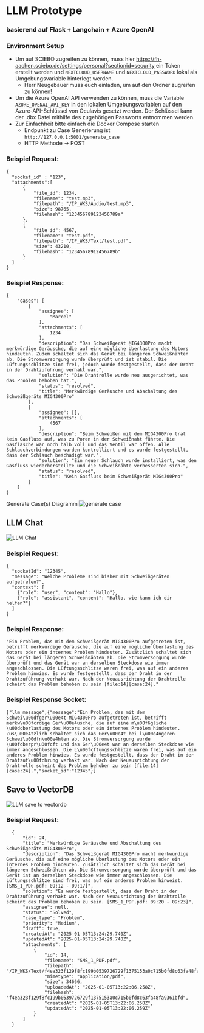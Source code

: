 # LLM Prototype

### basierend auf Flask + Langchain + Azure OpenAI

### Environment Setup

- Um auf SCIEBO zugreifen zu können, muss hier https://fh-aachen.sciebo.de/settings/personal?sectionid=security ein
  Token erstellt werden und `NEXTCLOUD_USERNAME` und `NEXTCLOUD_PASSWORD` lokal als Umgebungsvariable hinterlegt werden.
    - Herr Neugebauer muss euch einladen, um auf den Ordner zugreifen zu können!
- Um die Azure OpenAI API verwenden zu können, muss die Variable `AZURE_OPENAI_API_KEY` in den lokalen
  Umgebungsvariablen auf den Azure-API-Schlüssel von Oculavis gesetzt werden. Der Schlüssel kann der .dbx Datei mithilfe
  des zugehörigen Passworts entnommen werden.
- Zur Einfachheit bitte einfach die Docker Compose starten
    - Endpunkt zu Case Generierung ist `http://127.0.0.1:5001/generate_case`
    - HTTP Methode -> POST

### Beispiel Request:

```
{
  "socket_id" : "123",
  "attachments":[
      {	
          "file_id": 1234,
          "filename": "test.mp3",
          "filepath": "/IP_WKS/Audio/test.mp3",
          "size": 98765,
          "filehash": "123456789123456789a"
      },
      {	
          "file_id": 4567,
          "filename": "test.pdf",
          "filepath": "/IP_WKS/Text/test.pdf",
          "size": 43210,
          "filehash": "12345678912456789b"
      }
  ]
}            
```

### Beispiel Response:

```
{
    "cases": [
        {
            "assignee": [
                "Marcel"
            ],
            "attachments": [
                1234
            ],
            "description": "Das Schweißgerät MIG4300Pro macht merkwürdige Geräusche, die auf eine mögliche Überlastung des Motors hindeuten. Zudem schaltet sich das Gerät bei längeren Schweißnähten ab. Die Stromversorgung wurde überprüft und ist stabil. Die Lüftungsschlitze sind frei, jedoch wurde festgestellt, dass der Draht in der Drahtzuführung verhakt war.",
            "solution": "Die Drahtrolle wurde neu ausgerichtet, was das Problem behoben hat.",
            "status": "resolved",
            "title": "Merkwürdige Geräusche und Abschaltung des Schweißgeräts MIG4300Pro"
        },
        {
            "assignee": [],
            "attachments": [
                4567
            ],
            "description": "Beim Schweißen mit dem MIG4300Pro trat kein Gasfluss auf, was zu Poren in der Schweißnaht führte. Die Gasflasche war noch halb voll und das Ventil war offen. Alle Schlauchverbindungen wurden kontrolliert und es wurde festgestellt, dass der Schlauch beschädigt war.",
            "solution": "Ein neuer Schlauch wurde installiert, was den Gasfluss wiederherstellte und die Schweißnähte verbesserten sich.",
            "status": "resolved",
            "title": "Kein Gasfluss beim Schweißgerät MIG4300Pro"
        }
    ]
}

```

Generate Case(s) Diagramm
![generate case](https://github.com/user-attachments/assets/5fd53c91-312e-4e82-a966-a92ce84a29f3)

## LLM Chat
![LLM Chat](https://github.com/user-attachments/assets/086f05c8-755c-4c9f-bfd4-3c2aa5b66f86)

### Beispiel Request:
```
{
  "socketId": "12345",
  "message": "Welche Probleme sind bisher mit Schweißgeräten aufgetreten?",
  "context": [
    {"role": "user", "content": "Hallo"},
    {"role": "assistant", "content": "Hallo, wie kann ich dir helfen?"}
  ]
}
```
### Beispiel Response:
```
"Ein Problem, das mit dem Schweißgerät MIG4300Pro aufgetreten ist, betrifft merkwürdige Geräusche, die auf eine mögliche Überlastung des Motors oder ein internes Problem hindeuten. Zusätzlich schaltet sich das Gerät bei längeren Schweißnähten ab. Die Stromversorgung wurde überprüft und das Gerät war an derselben Steckdose wie immer angeschlossen. Die Lüftungsschlitze waren frei, was auf ein anderes Problem hinwies. Es wurde festgestellt, dass der Draht in der Drahtzuführung verhakt war. Nach der Neuausrichtung der Drahtrolle scheint das Problem behoben zu sein [file:14][case:24]."
```
### Beispiel Response Socket:
```
["llm_message",{"message":"Ein Problem, das mit dem Schwei\u00dfger\u00e4t MIG4300Pro aufgetreten ist, betrifft merkw\u00fcrdige Ger\u00e4usche, die auf eine m\u00f6gliche \u00dcberlastung des Motors oder ein internes Problem hindeuten. Zus\u00e4tzlich schaltet sich das Ger\u00e4t bei l\u00e4ngeren Schwei\u00dfn\u00e4hten ab. Die Stromversorgung wurde \u00fcberpr\u00fcft und das Ger\u00e4t war an derselben Steckdose wie immer angeschlossen. Die L\u00fcftungsschlitze waren frei, was auf ein anderes Problem hinwies. Es wurde festgestellt, dass der Draht in der Drahtzuf\u00fchrung verhakt war. Nach der Neuausrichtung der Drahtrolle scheint das Problem behoben zu sein [file:14][case:24].","socket_id":"12345"}]
```

## Save to VectorDB
![LLM save to vectordb](https://github.com/user-attachments/assets/273db51d-69cf-48f6-ac7c-2b1348a90ee1)

### Beispiel Request: 
```
  {
      "id": 24,
      "title": "Merkwürdige Geräusche und Abschaltung des Schweißgeräts MIG4300Pro",
      "description": "Das Schweißgerät MIG4300Pro macht merkwürdige Geräusche, die auf eine mögliche Überlastung des Motors oder ein internes Problem hindeuten. Zusätzlich schaltet sich das Gerät bei längeren Schweißnähten ab. Die Stromversorgung wurde überprüft und das Gerät ist an derselben Steckdose wie immer angeschlossen. Die Lüftungsschlitze sind frei, was auf ein anderes Problem hinweist. [SMS_1_PDF.pdf: 09:12 - 09:17]",
      "solution": "Es wurde festgestellt, dass der Draht in der Drahtzuführung verhakt war. Nach der Neuausrichtung der Drahtrolle scheint das Problem behoben zu sein. [SMS_1_PDF.pdf: 09:20 - 09:23]",
      "assignee": null,
      "status": "Solved",
      "case_type": "Problem",
      "priority": "Medium",
      "draft": true,
      "createdAt": "2025-01-05T13:24:29.740Z",
      "updatedAt": "2025-01-05T13:24:29.740Z",
      "attachments": [
          {
              "id": 14,
              "filename": "SMS_1_PDF.pdf",
              "filepath": "/IP_WKS/Text/f4ea323f129f8fc199b0539726729f1375153a0c715b0fd8c63fa48fa9361bfd.pdf",
              "mimetype": "application/pdf",
              "size": 34666,
              "uploadedAt": "2025-01-05T13:22:06.258Z",
              "filehash": "f4ea323f129f8fc199b0539726729f1375153a0c715b0fd8c63fa48fa9361bfd",
              "createdAt": "2025-01-05T13:22:06.258Z",
              "updatedAt": "2025-01-05T13:22:06.259Z"
          }
      ]
  }
```
